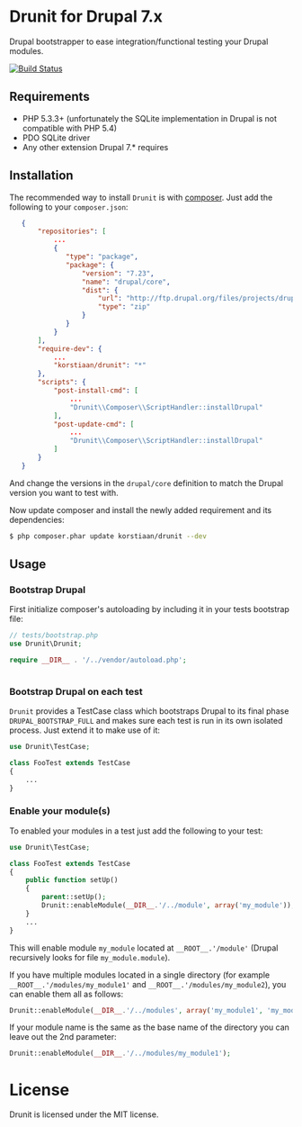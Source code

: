 # Drunit for Drupal 7.x

Drupal bootstrapper to ease integration/functional testing your Drupal modules. 

[![Build Status](https://secure.travis-ci.org/korstiaan/drunit.png)](http://travis-ci.org/korstiaan/drunit)

## Requirements

* PHP 5.3.3+ (unfortunately the SQLite implementation in Drupal is not compatible with PHP 5.4)
* PDO SQLite driver
* Any other extension Drupal 7.* requires

## Installation

The recommended way to install `Drunit` is with [composer](http://getcomposer.org). 
Just add the following to your `composer.json`:

```json
   {
       "repositories": [
           ...
           {
              "type": "package",
              "package": {
                  "version": "7.23",
                  "name": "drupal/core",
                  "dist": {
                      "url": "http://ftp.drupal.org/files/projects/drupal-7.23.zip",
                      "type": "zip"
                  }
              }
           }
       ],
       "require-dev": {
       	   ...
           "korstiaan/drunit": "*"
       },
       "scripts": {
           "post-install-cmd": [
               ...
               "Drunit\\Composer\\ScriptHandler::installDrupal"
           ],
           "post-update-cmd": [
               ...
               "Drunit\\Composer\\ScriptHandler::installDrupal"
           ]
       }
   }
```

And change the versions in the `drupal/core` definition to match the Drupal version you want to test with. 

Now update composer and install the newly added requirement and its dependencies:

``` bash
$ php composer.phar update korstiaan/drunit --dev
```

## Usage

### Bootstrap Drupal

First initialize composer's autoloading by including it in your tests bootstrap file:

```php
// tests/bootstrap.php
use Drunit\Drunit;

require __DIR__ . '/../vendor/autoload.php';
 
```

### Bootstrap Drupal on each test

`Drunit` provides a TestCase class which bootstraps Drupal to its final phase `DRUPAL_BOOTSTRAP_FULL` 
and makes sure each test is run in its own isolated process. Just extend it to make use of it:

```php
use Drunit\TestCase;

class FooTest extends TestCase 
{
    ...
}
```

### Enable your module(s)

To enabled your modules in a test just add the following to your test: 

```php
use Drunit\TestCase;

class FooTest extends TestCase
{
    public function setUp()
    {
        parent::setUp();
        Drunit::enableModule(__DIR__.'/../module', array('my_module'));
    }
    ...
}
```

This will enable module `my_module` located at `__ROOT__.'/module'` (Drupal recursively looks for file `my_module.module`).

If you have multiple modules located in a single directory (for example `__ROOT__.'/modules/my_module1'` and `__ROOT__.'/modules/my_module2`),
you can enable them all as follows:

```php
Drunit::enableModule(__DIR__.'/../modules', array('my_module1', 'my_module2'));
```

If your module name is the same as the base name of the directory you can leave out the 2nd parameter:

```php
Drunit::enableModule(__DIR__.'/../modules/my_module1');
```

# License

Drunit is licensed under the MIT license.
